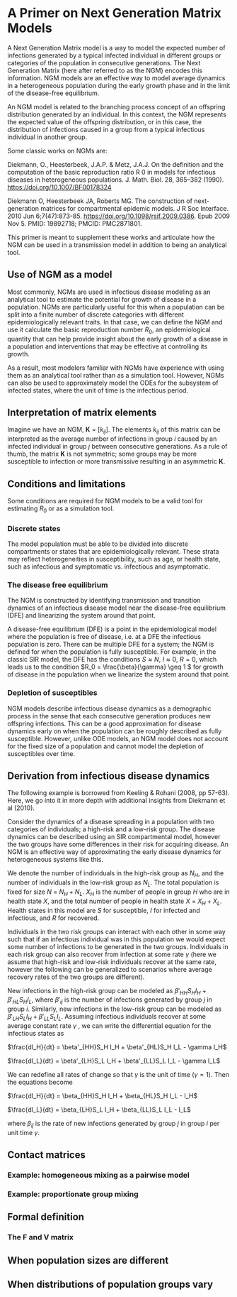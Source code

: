 # A Primer on Next Generation Matrix Models

A Next Generation Matrix model is a way to model the expected number of infections generated by a typical infected individual in different groups or categories of the population in consecutive generations. The Next Generation Matrix (here after referred to as the NGM) encodes this information. NGM models are an effective way to model average dynamics in a heterogeneous population during the early growth phase and in the limit of the disease-free equilibrium.

An NGM model is related to the branching process concept of an offspring distribution generated by an individual. In this context, the NGM represents the expected value of the offspring distribution, or in this case, the distribution of infections caused in a group from a typical infectious individual in another group.

Some classic works on NGMs are:

Diekmann, O., Heesterbeek, J.A.P. & Metz, J.A.J. On the definition and the computation of the basic reproduction ratio R 0 in models for infectious diseases in heterogeneous populations. J. Math. Biol. 28, 365–382 (1990). https://doi.org/10.1007/BF00178324

Diekmann O, Heesterbeek JA, Roberts MG. The construction of next-generation matrices for compartmental epidemic models. J R Soc Interface. 2010 Jun 6;7(47):873-85. https://doi.org/10.1098/rsif.2009.0386. Epub 2009 Nov 5. PMID: 19892718; PMCID: PMC2871801.

This primer is meant to supplement these works and articulate how the NGM can be used in a transmission model in addition to being an analytical tool.

## Use of NGM as a model
Most commonly, NGMs are used in infectious disease modeling as an analytical tool to estimate the potential for growth of disease in a population. NGMs are particularly useful for this when a population can be split into a finite number of discrete categories with different epidemiologically relevant traits. In that case, we can define the NGM and use it calculate the basic reproduction number $R_0$, an epidemiological quantity that can help provide insight about the early growth of a disease in a population and interventions that may be effective at controlling its growth.

As a result, most modelers familiar with NGMs have experience with using them as an analytical tool rather than as a simulation tool. However, NGMs can also be used to approximately model the ODEs for the subsystem of infected states, where the unit of time is the infectious period.

## Interpretation of matrix elements
Imagine we have an NGM, **K** = [$k_{ij}$]. The elements $k_{ij}$ of this matrix can be interpreted as the average number of infections in group $i$ caused by an infected individual in group $j$ between consecutive generations. As a rule of thumb, the matrix **K** is not symmetric; some groups may be more susceptible to infection or more transmissive resulting in an asymmetric **K**.

## Conditions and limitations

<!-- NGMs can be used to estimate $R_0$ under certain conditions.  -->
Some conditions are required for NGM models to be a valid tool for estimating $R_0$ or as a simulation tool.

### Discrete states
The model population must be able to be divided into discrete compartments or states that are epidemiologically relevant. These strata may reflect heterogeneities in susceptibility, such as age, or health state, such as infectious and symptomatic vs. infectious and asymptomatic.

### The disease free equilibrium

The NGM is constructed by identifying transmission and transition dynamics of an infectious disease model near the disease-free equilibrium (DFE) and linearizing the system around that point.

A disease-free equilibrium (DFE) is a point in the epidemiological model where the population is free of disease, i.e. at a DFE the infectious population is zero. There can be multiple DFE for a system; the NGM is defined for when the population is fully susceptible. For example, in the classic SIR model, the DFE has the conditions $S \approx N$, $I \approx 0$, $R = 0$, which leads us to the condition $R_0 = \frac{\beta}{\gamma} \geq 1 $ for growth of disease in the population when we linearize the system around that point.


<!-- , the DFE corresponds to when the infectious population is zero and the population i -->

<!-- For example, in the classic SIR model, the DFE  -->

<!-- the DFE is $R_0 = \frac{\beta}{\gamma}$, which is found from the system of differential equations when we linearize around the point $I \approx 0$ ,$R = 0$, and thus $S \approx N$ in a population with fixed size $N$. -->

<!-- The disease-free equilibrium early in an outbreak has the conditions $S \approx N$, $S_H \approx N$, and $S_L \approx N_L$.  -->

### Depletion of susceptibles

NGM models describe infectious disease dynamics as a demographic process in the sense that each consecutive generation produces new offspring infections. This can be a good approximation for disease dynamics early on when the population can be roughly described as fully susceptible. However, unlike ODE models, an NGM model does not account for the fixed size of a population and cannot model the depletion of susceptibles over time.

<!-- Unlike ODE models where the population size can be fixed, an NGM model does not account for the fixed size of a population. and is not able to model the depletion of susceptibles over time.  -->

<!-- As a result of NGM models being derived from linearization near the DFE early on, an NGM model is a valid approximation for the early growth phase of an outbreak when infections are low and growth would continue uninterrupted if $R_0 \geq 1$.  -->

## Derivation from infectious disease dynamics
The following example is borrowed from Keeling & Rohani (2008, pp 57-63). Here, we go into it in more depth with additional insights from Diekmann et al (2010).

Consider the dynamics of a disease spreading in a population with two categories of individuals; a high-risk and a low-risk group.  The disease dynamics can be described using an SIR compartmental model, however the two groups have some differences in their risk for acquiring disease. An NGM is an effective way of approximating the early disease dynamics for heterogeneous systems like this.

We denote the number of individuals in the high-risk group as $N_H$, and the number of individuals in the low-risk group as $N_L$. The total population is fixed for size $N$ = $N_H + N_L$. $X_H$ is the number of people in group $H$ who are in health state $X$, and the total number of people in health state $X$ = $X_H + X_L$. Health states in this model are $S$ for susceptible, $I$ for infected and infectious, and $R$ for recovered.

Individuals in the two risk groups can interact with each other in some way such that if an infectious individual was in this population we would expect some number of infections to be generated in the two groups. Individuals in each risk group can also recover from infection at some rate $\gamma$ (here we assume that high-risk and low-risk individuals recover at the same rate, however the following can be generalized to scenarios where average recovery rates of the two groups are different).

New infections in the high-risk group can be modeled as $\beta'_{HH}S_H I_H + \beta'_{HL}S_H I_L$, where $\beta'_{ij}$ is the number of infections generated by group $j$ in group $i$. Similarly, new infections in the low-risk group can be modeled as $\beta'_{LH}S_L I_H + \beta'_{LL}S_L I_L$. Assuming infectious individuals recover at some average constant rate $\gamma$ , we can write the differential equation for the infectious states as

$\frac{dI_H}{dt} = \beta'_{HH}S_H I_H + \beta'_{HL}S_H I_L - \gamma I_H$

$\frac{dI_L}{dt} = \beta'_{LH}S_L I_H + \beta'_{LL}S_L I_L - \gamma I_L$

We can redefine all rates of change so that $\gamma$ is the unit of time ($\gamma = 1$). Then the equations become

$\frac{dI_H}{dt} = \beta_{HH}S_H I_H + \beta_{HL}S_H I_L - I_H$

$\frac{dI_L}{dt} = \beta_{LH}S_L I_H + \beta_{LL}S_L I_L - I_L$

where $\beta_{ij}$ is the rate of new infections generated by group $j$ in group $i$ per unit time $\gamma$.





<!-- ## Building up from the SIR model -->

## Contact matrices

### Example: homogeneous mixing as a pairwise model

### Example: proportionate group mixing



## Formal definition

### The F and V matrix

## When population sizes are different

## When distributions of population groups vary



<!-- [Use of NGM as a model](#use-of-ngm-as-a-model) -->

<!-- [Interpretation of matrix elements](#interpretation-of-matrix-elements) -->

<!-- [Explanatory comma: Frequency vs Density dependent models](#explanatory-comma-frequency-vs-density-dependent-models) -->

<!-- [Building up from the SIR model](#building-up-from-the-sir-model) -->

<!-- [Derivation from infectious disease dynamics](#derivation-from-infectious-disease-dynamics) -->

<!-- [Contact matrices](#contact-matrices) -->

<!-- [Example: homogeneous mixing](#example-homogeneous-mixing-as-a-pairwise-model) -->

<!-- ### Explanatory comma: Frequency vs Density dependent models -->

<!-- [Example: proportionate group mixing](#example-proportionate-group-mixing) -->

<!-- [Conditions and limitations](#conditions-and-limitations) -->

<!-- [Formal definition](#formal-definition) -->

<!-- [The F and V matrix](#the-f-and-v-matrix) -->

<!-- [When population sizes are different](#when-population-sizes-are-different) -->

<!-- [When distributions of population groups vary](#when-distributions-of-population-groups-vary) -->
